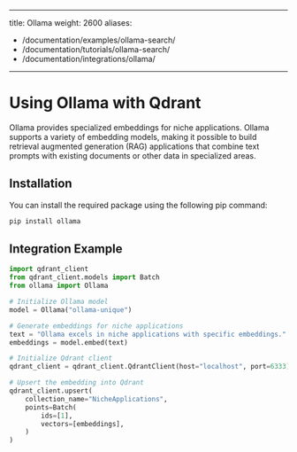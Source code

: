 
---
title: Ollama
weight: 2600
aliases:
  - /documentation/examples/ollama-search/
  - /documentation/tutorials/ollama-search/
  - /documentation/integrations/ollama/ 
---

# Using Ollama with Qdrant 

Ollama provides specialized embeddings for niche applications. Ollama supports a variety of embedding models, making it possible to build retrieval augmented generation (RAG) applications that combine text prompts with existing documents or other data in specialized areas.



## Installation

You can install the required package using the following pip command:

```bash
pip install ollama
```
## Integration Example


```python
import qdrant_client
from qdrant_client.models import Batch
from ollama import Ollama

# Initialize Ollama model
model = Ollama("ollama-unique")

# Generate embeddings for niche applications
text = "Ollama excels in niche applications with specific embeddings."
embeddings = model.embed(text)

# Initialize Qdrant client
qdrant_client = qdrant_client.QdrantClient(host="localhost", port=6333)

# Upsert the embedding into Qdrant
qdrant_client.upsert(
    collection_name="NicheApplications",
    points=Batch(
        ids=[1],
        vectors=[embeddings],
    )
)

```

